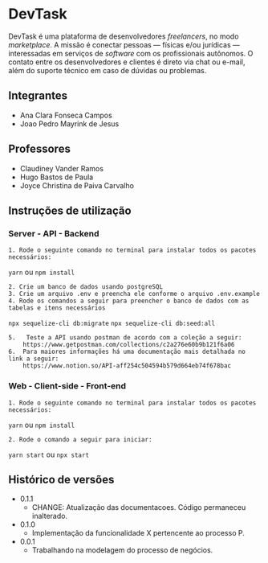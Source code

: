 # DevTask

DevTask é uma plataforma de desenvolvedores *freelancers*, no modo *marketplace*. A missão é conectar pessoas — físicas e/ou jurídicas — interessadas em serviços de *software* com os profissionais autônomos. O contato entre os desenvolvedores e clientes é direto via chat ou e-mail, além do suporte técnico em caso de dúvidas ou problemas.

## Integrantes

* Ana Clara Fonseca Campos
* Joao Pedro Mayrink de Jesus

## Professores

* Claudiney Vander Ramos
* Hugo Bastos de Paula
* Joyce Christina de Paiva Carvalho 

## Instruções de utilização

### Server - API - Backend

    1. Rode o seguinte comando no terminal para instalar todos os pacotes necessários:

``yarn``  ou ``npm install``

    2. Crie um banco de dados usando postgreSQL
    3. Crie um arquivo .env e preencha ele conforme o arquivo .env.example
    4. Rode os comandos a seguir para preencher o banco de dados com as tabelas e itens necessários

``npx sequelize-cli db:migrate``
``npx sequelize-cli db:seed:all``

    5.   Teste a API usando postman de acordo com a coleção a seguir:
        https://www.getpostman.com/collections/c2a276e60b9b121f6a06
    6.  Para maiores informações há uma documentação mais detalhada no link a seguir:
        https://www.notion.so/API-aff254c504594b579d664eb74f678bac

### Web - Client-side - Front-end

    1. Rode o seguinte comando no terminal para instalar todos os pacotes necessários:

``yarn``  ou ``npm install``

    2. Rode o comando a seguir para iniciar:

``yarn start``  ou ``npx start``

## Histórico de versões

* 0.1.1
    * CHANGE: Atualização das documentacoes. Código permaneceu inalterado.
* 0.1.0
    * Implementação da funcionalidade X pertencente ao processo P.
* 0.0.1
    * Trabalhando na modelagem do processo de negócios.

